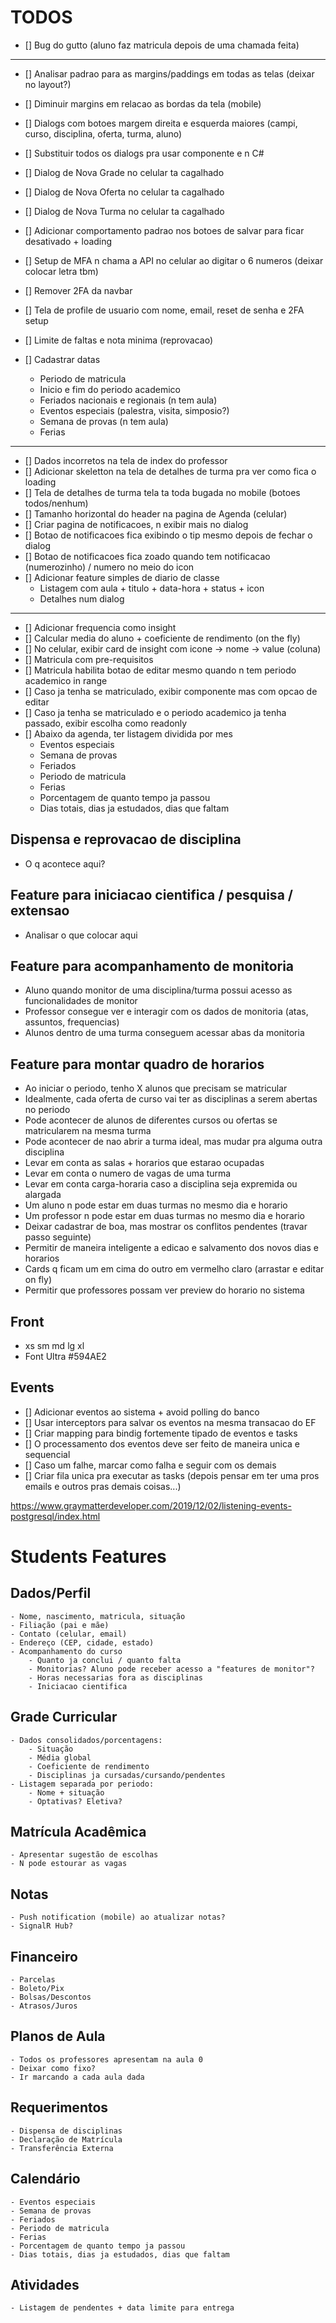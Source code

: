 # TODOS

- [] Bug do gutto (aluno faz matricula depois de uma chamada feita)

----------------------------------------------------------------------------------------------

- [] Analisar padrao para as margins/paddings em todas as telas (deixar no layout?)
- [] Diminuir margins em relacao as bordas da tela (mobile)
- [] Dialogs com botoes margem direita e esquerda maiores (campi, curso, disciplina, oferta, turma, aluno)
- [] Substituir todos os dialogs pra usar componente e n C#
- [] Dialog de Nova Grade no celular ta cagalhado
- [] Dialog de Nova Oferta no celular ta cagalhado
- [] Dialog de Nova Turma no celular ta cagalhado

- [] Adicionar comportamento padrao nos botoes de salvar para ficar desativado + loading

- [] Setup de MFA n chama a API no celular ao digitar o 6 numeros (deixar colocar letra tbm)
- [] Remover 2FA da navbar
- [] Tela de profile de usuario com nome, email, reset de senha e 2FA setup
- [] Limite de faltas e nota minima (reprovacao)
- [] Cadastrar datas
    - Periodo de matricula
    - Inicio e fim do periodo academico
    - Feriados nacionais e regionais (n tem aula)
    - Eventos especiais (palestra, visita, simposio?)
    - Semana de provas (n tem aula)
    - Ferias

----------------------------------------------------------------------------------------------

- [] Dados incorretos na tela de index do professor
- [] Adicionar skeletton na tela de detalhes de turma pra ver como fica o loading
- [] Tela de detalhes de turma tela ta toda bugada no mobile (botoes todos/nenhum)
- [] Tamanho horizontal do header na pagina de Agenda (celular)
- [] Criar pagina de notificacoes, n exibir mais no dialog
- [] Botao de notificacoes fica exibindo o tip mesmo depois de fechar o dialog
- [] Botao de notificacoes fica zoado quando tem notificacao (numerozinho) / numero no meio do icon
- [] Adicionar feature simples de diario de classe
    - Listagem com aula + titulo + data-hora + status + icon
    - Detalhes num dialog

----------------------------------------------------------------------------------------------

- [] Adicionar frequencia como insight
- [] Calcular media do aluno + coeficiente de rendimento (on the fly)
- [] No celular, exibir card de insight com icone -> nome -> value (coluna)
- [] Matricula com pre-requisitos
- [] Matricula habilita botao de editar mesmo quando n tem periodo academico in range
- [] Caso ja tenha se matriculado, exibir componente mas com opcao de editar
- [] Caso ja tenha se matriculado e o periodo academico ja tenha passado, exibir escolha como readonly
- [] Abaixo da agenda, ter listagem dividida por mes
    - Eventos especiais
    - Semana de provas
    - Feriados
    - Periodo de matricula
    - Ferias
    - Porcentagem de quanto tempo ja passou
    - Dias totais, dias ja estudados, dias que faltam


## Dispensa e reprovacao de disciplina
- O q acontece aqui?

## Feature para iniciacao cientifica / pesquisa / extensao
- Analisar o que colocar aqui

## Feature para acompanhamento de monitoria
- Aluno quando monitor de uma disciplina/turma possui acesso as funcionalidades de monitor
- Professor consegue ver e interagir com os dados de monitoria (atas, assuntos, frequencias)
- Alunos dentro de uma turma conseguem acessar abas da monitoria

## Feature para montar quadro de horarios
- Ao iniciar o periodo, tenho X alunos que precisam se matricular
- Idealmente, cada oferta de curso vai ter as disciplinas a serem abertas no periodo
- Pode acontecer de alunos de diferentes cursos ou ofertas se matricularem na mesma turma
- Pode acontecer de nao abrir a turma ideal, mas mudar pra alguma outra disciplina
- Levar em conta as salas + horarios que estarao ocupadas
- Levar em conta o numero de vagas de uma turma
- Levar em conta carga-horaria caso a disciplina seja expremida ou alargada
- Um aluno n pode estar em duas turmas no mesmo dia e horario
- Um professor n pode estar em duas turmas no mesmo dia e horario
- Deixar cadastrar de boa, mas mostrar os conflitos pendentes (travar passo seguinte)
- Permitir de maneira inteligente a edicao e salvamento dos novos dias e horarios
- Cards q ficam um em cima do outro em vermelho claro (arrastar e editar on fly)
- Permitir que professores possam ver preview do horario no sistema


## Front

- xs sm md lg xl
- Font Ultra #594AE2

## Events

- [] Adicionar eventos ao sistema + avoid polling do banco
- [] Usar interceptors para salvar os eventos na mesma transacao do EF
- [] Criar mapping para bindig fortemente tipado de eventos e tasks
- [] O processamento dos eventos deve ser feito de maneira unica e sequencial
- [] Caso um falhe, marcar como falha e seguir com os demais
- [] Criar fila unica pra executar as tasks (depois pensar em ter uma pros emails e outros pras demais coisas...)

https://www.graymatterdeveloper.com/2019/12/02/listening-events-postgresql/index.html

# Students Features

## Dados/Perfil
    - Nome, nascimento, matricula, situação
    - Filiação (pai e mãe)
    - Contato (celular, email)
    - Endereço (CEP, cidade, estado)
    - Acompanhamento do curso
        - Quanto ja conclui / quanto falta
        - Monitorias? Aluno pode receber acesso a "features de monitor"?
        - Horas necessarias fora as disciplinas
        - Iniciacao cientifica

## Grade Curricular
    - Dados consolidados/porcentagens:
        - Situação
        - Média global
        - Coeficiente de rendimento
        - Disciplinas ja cursadas/cursando/pendentes
    - Listagem separada por periodo:
        - Nome + situação
        - Optativas? Eletiva?

## Matrícula Acadêmica
    - Apresentar sugestão de escolhas
    - N pode estourar as vagas

## Notas
    - Push notification (mobile) ao atualizar notas?
    - SignalR Hub?

## Financeiro
    - Parcelas
    - Boleto/Pix
    - Bolsas/Descontos
    - Atrasos/Juros

## Planos de Aula
    - Todos os professores apresentam na aula 0
    - Deixar como fixo?
    - Ir marcando a cada aula dada

## Requerimentos
    - Dispensa de disciplinas
    - Declaração de Matrícula
    - Transferência Externa

## Calendário
    - Eventos especiais
    - Semana de provas
    - Feriados
    - Periodo de matricula
    - Ferias
    - Porcentagem de quanto tempo ja passou
    - Dias totais, dias ja estudados, dias que faltam

## Atividades
    - Listagem de pendentes + data limite para entrega
